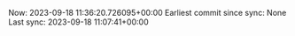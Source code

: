Now: 2023-09-18 11:36:20.726095+00:00 Earliest commit since sync: None Last sync: 2023-09-18 11:07:41+00:00
